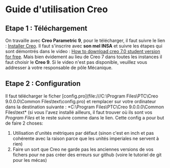 # Guide d'utilisation Creo
## Etape 1 : Téléchargement 
On travaille avec **Creo Parametric 9**, pour le télécharger, il faut suivre le lien : [Installer Creo](https://www.ptc.com/en/products/education/free-software/creo-college-download).
Il faut s'inscrire avec **son mel INSA** et suivre les étapes qui sont démontrés dans le video : [How to download creo 7.0 student version for free](https://www.youtube.com/watch?v=LYNOAizD2eE). Mais bien évidement au lieu de Creo 7 dans toutes les instances il faut choisir le **Creo 9**.
Si le video n'est pas disponible, veuillez vous addresser à votre responsable de pôle Mécanique.

## Etape 2 : Configuration 
Il faut télécharger le ficher [config.pro](file:///C:\Program Files\PTC\Creo 9.0.0.0\Common Files\text\config.pro) et remplacer sur votre ordinateur dans la destination suivante : *C:\Program Files\PTC\Creo 9.0.0.0\Common Files\text\* (si vous l'avez installé ailleurs, il faut trouver où ils sont vos *Program Files* et le reste suivre comme dans le lien.
Cette config a pour but de faire 2 choses:
1) Utilisation d'unités métriques par défaut (sinon c'est en inch et pas cohérente avec la raison parce que les unités imperiales ne servent à rien)
2) Faire un sort que Creo ne garde pas les anciennes versions de vos fichers pour ne pas créer des erreurs sur github (voire le tutoriel de git pour les mécas)
